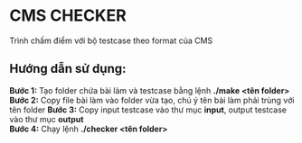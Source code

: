 # CMS CHECKER
Trình chấm điểm với bộ testcase theo format của CMS

## Hướng dẫn sử dụng:
  **Bước 1:** Tạo folder chứa bài làm và testcase bằng lệnh **./make <tên folder>**
  **Bước 2:** Copy file bài làm vào folder vừa tạo, chú ý tên bài làm phải trùng với tên folder
  **Bước 3:** Copy input testcase vào thư mục **input**, output testcase vào thư mục **output**  
  **Bước 4:** Chạy lệnh **./checker <tên folder>** 

